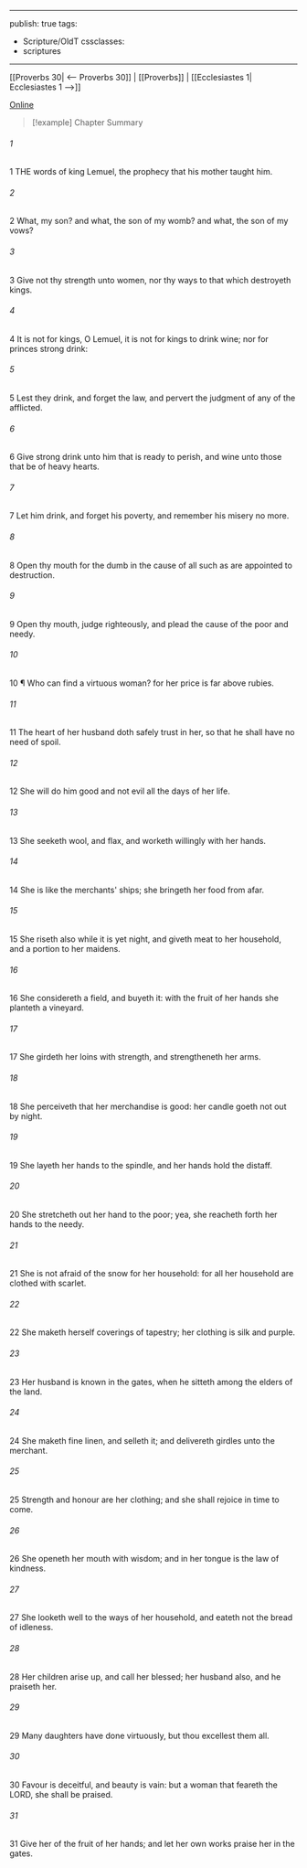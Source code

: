 

---
publish: true
tags:
  - Scripture/OldT
cssclasses:
  - scriptures
---
[[Proverbs 30| <-- Proverbs 30]] | [[Proverbs]] | [[Ecclesiastes 1| Ecclesiastes 1 -->]]

[Online](https://churchofjesuschrist.org/study/scriptures/ot/prov/31?lang=eng)

>[!example] Chapter Summary
>
###### 1
1 THE words of king Lemuel, the prophecy that his mother taught him.
###### 2
2 What, my son?  and what, the son of my womb?  and what, the son of my vows?
###### 3
3 Give not thy strength unto women, nor thy ways to that which destroyeth kings.
###### 4
4 It is not for kings, O Lemuel, it is not for kings to drink wine; nor for princes strong drink:
###### 5
5 Lest they drink, and forget the law, and pervert the judgment of any of the afflicted.
###### 6
6 Give strong drink unto him that is ready to perish, and wine unto those that be of heavy hearts.
###### 7
7 Let him drink, and forget his poverty, and remember his misery no more.
###### 8
8 Open thy mouth for the dumb in the cause of all such as are appointed to destruction.
###### 9
9 Open thy mouth, judge righteously, and plead the cause of the poor and needy.
###### 10
10 ¶ Who can find a virtuous woman?  for her price is far above rubies.
###### 11
11 The heart of her husband doth safely trust in her, so that he shall have no need of spoil.
###### 12
12 She will do him good and not evil all the days of her life.
###### 13
13 She seeketh wool, and flax, and worketh willingly with her hands.
###### 14
14 She is like the merchants' ships; she bringeth her food from afar.
###### 15
15 She riseth also while it is yet night, and giveth meat to her household, and a portion to her maidens.
###### 16
16 She considereth a field, and buyeth it: with the fruit of her hands she planteth a vineyard.
###### 17
17 She girdeth her loins with strength, and strengtheneth her arms.
###### 18
18 She perceiveth that her merchandise is good: her candle goeth not out by night.
###### 19
19 She layeth her hands to the spindle, and her hands hold the distaff.
###### 20
20 She stretcheth out her hand to the poor; yea, she reacheth forth her hands to the needy.
###### 21
21 She is not afraid of the snow for her household: for all her household are clothed with scarlet.
###### 22
22 She maketh herself coverings of tapestry; her clothing is silk and purple.
###### 23
23 Her husband is known in the gates, when he sitteth among the elders of the land.
###### 24
24 She maketh fine linen, and selleth it; and delivereth girdles unto the merchant.
###### 25
25 Strength and honour are her clothing; and she shall rejoice in time to come.
###### 26
26 She openeth her mouth with wisdom; and in her tongue is the law of kindness.
###### 27
27 She looketh well to the ways of her household, and eateth not the bread of idleness.
###### 28
28 Her children arise up, and call her blessed; her husband also, and he praiseth her.
###### 29
29 Many daughters have done virtuously, but thou excellest them all.
###### 30
30 Favour is deceitful, and beauty is vain: but a woman that feareth the LORD, she shall be praised.
###### 31
31 Give her of the fruit of her hands; and let her own works praise her in the gates.



